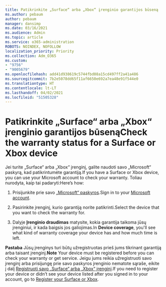 ```yaml
---
title: Patikrinkite „Surface“ arba „Xbox“ įrenginio garantijos būseną
ms.author: pebaum
author: pebaum
manager: dansimp
ms.date: 03/16/2021
ms.audience: Admin
ms.topic: article
ms.service: o365-administration
ROBOTS: NOINDEX, NOFOLLOW
localization_priority: Priority
ms.collection: Adm_O365
ms.custom:
- "9756"
- "9005679"
ms.openlocfilehash: add41d938619c5744fbd08a15cd497ff2a41a486
ms.sourcegitcommit: 7b2e5078dd65f11af6650e692a7ea48e91f544e0
ms.translationtype: HT
ms.contentlocale: lt-LT
ms.lasthandoff: 04/02/2021
ms.locfileid: "51505328"
---
```

# <a name="check-the-warranty-status-for-a-surface-or-xbox-device"></a><span data-ttu-id="3d93b-102">Patikrinkite „Surface“ arba „Xbox“ įrenginio garantijos būseną</span><span class="sxs-lookup"><span data-stu-id="3d93b-102">Check the warranty status for a Surface or Xbox device</span></span>

<span data-ttu-id="3d93b-103">Jei turite „Surface“ arba „Xbox“ įrenginį, galite naudoti savo „Microsoft“ paskyrą, kad patikrintumėte garantiją.</span><span class="sxs-lookup"><span data-stu-id="3d93b-103">If you have a Surface or Xbox device, you can use your Microsoft account to check your warranty.</span></span> <span data-ttu-id="3d93b-104">Toliau nurodyta, kaip tai padaryti:</span><span class="sxs-lookup"><span data-stu-id="3d93b-104">Here’s how:</span></span>

1. <span data-ttu-id="3d93b-105">Prisijunkite prie savo [„Microsoft“ paskyros](https://account.microsoft.com/devices/).</span><span class="sxs-lookup"><span data-stu-id="3d93b-105">Sign in to your [Microsoft account](https://account.microsoft.com/devices/).</span></span> 

1. <span data-ttu-id="3d93b-106">Pasirinkite įrenginį, kurio garantiją norite patikrinti.</span><span class="sxs-lookup"><span data-stu-id="3d93b-106">Select the device that you want to check the warranty for.</span></span>

1. <span data-ttu-id="3d93b-107">Dalyje **Įrenginio draudimas** matysite, kokia garantija taikoma jūsų įrenginiui, ir kada baigsis jos galiojimas.</span><span class="sxs-lookup"><span data-stu-id="3d93b-107">In **Device coverage**, you'll see what kind of warranty coverage your device has and how much time is left.</span></span>

<span data-ttu-id="3d93b-108">**Pastaba** Jūsų įrenginys turi būtų užregistruotas prieš jums tikrinant garantiją arba taisant įrenginį.</span><span class="sxs-lookup"><span data-stu-id="3d93b-108">**Note** Your device must be registered before you can check your warranty or get service.</span></span> <span data-ttu-id="3d93b-109">Jeigu jums reikia užregistruoti savo įrenginį arba prisijungę prie savo paskyros įrenginio nematote sąraše, eikite į dalį [Registruoti savo „Surface“ arba „Xbox“ įrenginį](https://support.microsoft.com/surface/register-your-surface-or-xbox-fd7d73f8-b0e6-c9fa-e83b-0b64652e2376).</span><span class="sxs-lookup"><span data-stu-id="3d93b-109">If you need to register your device or didn’t see your device listed after you signed in to your account, go to [Register your Surface or Xbox](https://support.microsoft.com/surface/register-your-surface-or-xbox-fd7d73f8-b0e6-c9fa-e83b-0b64652e2376).</span></span>
